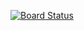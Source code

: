 [![Board Status](https://dev.azure.com/shyampatrick/2ec8e0f2-adf9-4efe-b9d3-46a1a7400e24/313e2026-f131-4b9a-b603-199f9a59146a/_apis/work/boardbadge/0229fd3c-3130-4e7e-8b57-d33167388148)](https://dev.azure.com/shyampatrick/2ec8e0f2-adf9-4efe-b9d3-46a1a7400e24/_boards/board/t/313e2026-f131-4b9a-b603-199f9a59146a/Microsoft.RequirementCategory)